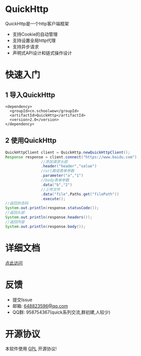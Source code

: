 # QuickHttp

QuickHttp是一个http客户端框架

* 支持Cookie的自动管理
* 支持设置全局http代理
* 支持异步请求
* 声明式API设计和链式操作设计

# 快速入门

## 1 导入QuickHttp
```
<dependency>
  <groupId>cn.schoolwow</groupId>
  <artifactId>QuickHttp</artifactId>
  <version>2.0</version>
</dependency>
```

## 2 使用QuickHttp
```java
QuickHttpClient client = QuickHttp.newQuickHttpClient();
Response response = client.connect("https://www.baidu.com")
                //添加请求头部
                .header("header","value")
                //url路径表单参数
                .parameter("a","1")
                //body表单参数
                .data("b","2")
                //上传文件
                .data("file",Paths.get("filePath"))
                .execute();
//返回状态码
System.out.println(response.statusCode());
//返回头部
System.out.println(response.headers());
//返回内容
System.out.println(response.body());
```

# 详细文档

[点此访问](https://quickhttp.schoolwow.cn/)

# 反馈

* 提交Issue
* 邮箱: 648823596@qq.com
* QQ群: 958754367(quick系列交流,群初建,人较少)

# 开源协议
本软件使用 [GPL](http://www.gnu.org/licenses/gpl-3.0.html) 开源协议!